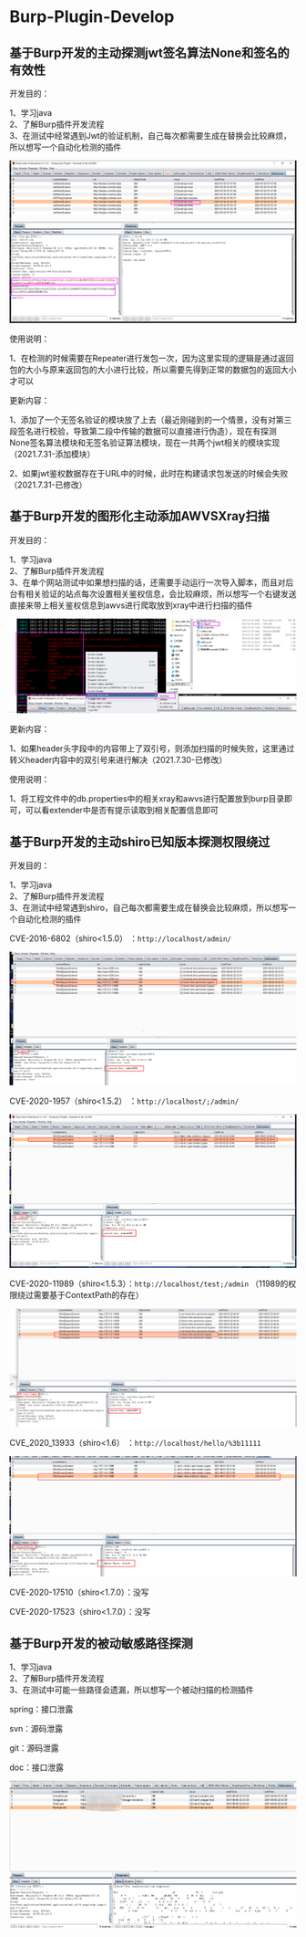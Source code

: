 # Burp-Plugin-Develop


## 基于Burp开发的主动探测jwt签名算法None和签名的有效性

开发目的：  

1、学习java  
2、了解Burp插件开发流程  
3、在测试中经常遇到Jwt的验证机制，自己每次都需要生成在替换会比较麻烦，所以想写一个自动化检测的插件 

![image](https://github.com/chibd2000/Burp-Extender-Study-Develop/blob/main/img/JWTNone.png)

使用说明：

1、在检测的时候需要在Repeater进行发包一次，因为这里实现的逻辑是通过返回包的大小与原来返回包的大小进行比较，所以需要先得到正常的数据包的返回大小才可以  

更新内容：  

1、添加了一个无签名验证的模块放了上去（最近刚碰到的一个情景，没有对第三段签名进行校验，导致第二段中传输的数据可以直接进行伪造），现在有探测None签名算法模块和无签名验证算法模块，现在一共两个jwt相关的模块实现（2021.7.31-添加模块）  

2、如果jwt鉴权数据存在于URL中的时候，此时在构建请求包发送的时候会失败（2021.7.31-已修改）

## 基于Burp开发的图形化主动添加AWVSXray扫描

开发目的：  

1、学习java  
2、了解Burp插件开发流程  
3、在单个网站测试中如果想扫描的话，还需要手动运行一次导入脚本，而且对后台有相关验证的站点每次设置相关鉴权信息，会比较麻烦，所以想写一个右键发送直接来带上相关鉴权信息到awvs进行爬取放到xray中进行扫描的插件    

![image](https://github.com/chibd2000/Burp-Extender-Study-Develop/blob/main/img/AWVSXray.png)   

更新内容：

1、如果header头字段中的内容带上了双引号，则添加扫描的时候失败，这里通过转义header内容中的双引号来进行解决（2021.7.30-已修改） 

使用说明：

1、将工程文件中的db.properties中的相关xray和awvs进行配置放到burp目录即可，可以看extender中是否有提示读取到相关配置信息即可

## 基于Burp开发的主动shiro已知版本探测权限绕过

开发目的：  

1、学习java  
2、了解Burp插件开发流程  
3、在测试中经常遇到shiro，自己每次都需要生成在替换会比较麻烦，所以想写一个自动化检测的插件  

CVE-2016-6802（shiro<1.5.0）  ：`http://localhost/admin/`  

![image](https://github.com/chibd2000/Burp-Extender-Study-Develop/blob/main/img/CVE_2016_6802.png)   

CVE-2020-1957（shiro<1.5.2）  ：`http://localhost/;/admin/`  

![image](https://github.com/chibd2000/Burp-Extender-Study-Develop/blob/main/img/CVE_2020_1957.png)   

CVE-2020-11989（shiro<1.5.3）：`http://localhost/test;/admin`   （11989的权限绕过需要基于ContextPath的存在）

![image](https://github.com/chibd2000/Burp-Extender-Study-Develop/blob/main/img/CVE_2020_11989.png)   

CVE_2020_13933（shiro<1.6）   ：`http://localhost/hello/%3b11111`   

![image](https://github.com/chibd2000/Burp-Extender-Study-Develop/blob/main/img/CVE_2020_13933.png)   

CVE-2020-17510（shiro<1.7.0）：没写  

CVE-2020-17523（shiro<1.7.0）：没写

## 基于Burp开发的被动敏感路径探测

1、学习java  
2、了解Burp插件开发流程  
3、在测试中可能一些路径会遗漏，所以想写一个被动扫描的检测插件

spring：接口泄露

svn：源码泄露

git：源码泄露 

doc：接口泄露

![image](https://github.com/chibd2000/Burp-Extender-Study-Develop/blob/main/img/passive.png)   


